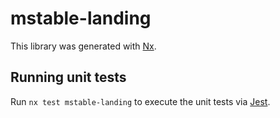 # mstable-landing

This library was generated with [Nx](https://nx.dev).

## Running unit tests

Run `nx test mstable-landing` to execute the unit tests via [Jest](https://jestjs.io).
